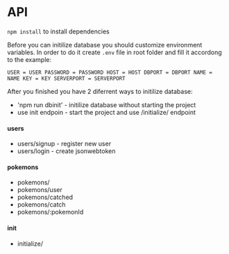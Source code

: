 # API

`npm install` to install dependencies

Before you can initilize database you should customize environment variables. In order to do it create `.env` file in root folder and fill it accordong to the example:

`USER = USER
 PASSWORD = PASSWORD
 HOST = HOST
 DBPORT = DBPORT
 NAME = NAME
 KEY = KEY
 SERVERPORT = SERVERPORT`

After you finished you have 2 diferrent ways to initilize database:

 * 'npm run dbinit' - initilize database without starting the project
 * use init endpoin - start the project and use /initialize/ endpoint

#### users ####

 * users/signup - register new user
 * users/login - create jsonwebtoken 

#### pokemons ####

 * pokemons/
 * pokemons/user
 * pokemons/catched
 * pokemons/catch
 * pokemons/:pokemonId

#### init ####

 * initialize/
